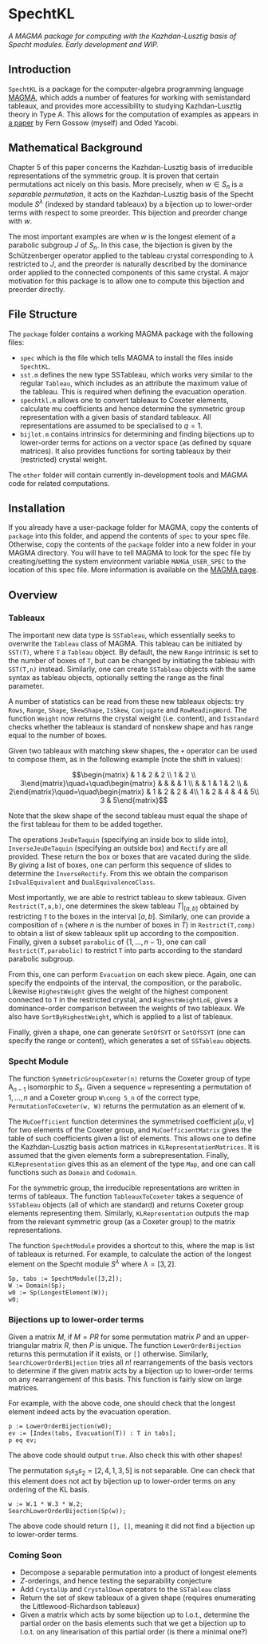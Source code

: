 # SpechtKL
_A MAGMA package for computing with the Kazhdan-Lusztig basis of Specht modules. Early development and WIP._

## Introduction

`SpechtKL` is a package for the computer-algebra programming language [MAGMA](http://magma.maths.usyd.edu.au/magma/), which adds a number of features for working with semistandard tableaux, and provides more accessibility to studying Kazhdan-Lusztig theory in Type A. This allows for the computation of examples as appears in [a paper](https://arxiv.org/pdf/2306.08857.pdf) by Fern Gossow (myself) and Oded Yacobi.

## Mathematical Background

Chapter 5 of this paper concerns the Kazhdan-Lusztig basis of irreducible representations of the symmetric group. It is proven that certain permutations act nicely on this basis. More precisely, when $w\in S_n$ is a *separable permutation*, it acts on the Kazhdan-Lusztig basis of the Specht module $S^\lambda$ (indexed by standard tableaux) by a bijection up to lower-order terms with respect to some preorder. This bijection and preorder change with $w$.

The most important examples are when $w$ is the longest element of a parabolic subgroup $J$ of $S_n$. In this case, the bijection is given by the Schützenberger operator applied to the tableau crystal corresponding to $\lambda$ restricted to $J$, and the preorder is naturally described by the dominance order applied to the connected components of this same crystal. A major motivation for this package is to allow one to compute this bijection and preorder directly.

## File Structure

The `package` folder contains a working MAGMA package with the following files:
- `spec` which is the file which tells MAGMA to install the files inside `SpechtKL`.
- `sst.m` defines the new type SSTableau, which works very similar to the regular `Tableau`, which includes as an attribute the maximum value of the tableau. This is required when defining the evacuation operation.
- `spechtkl.m` allows one to convert tableaux to Coxeter elements, calculate mu coefficients and hence determine the symmetric group representation with a given basis of standard tableaux. All representations are assumed to be specialised to $q=1$.
- `bijlot.m` contains intrinsics for determining and finding bijections up to lower-order terms for actions on a vector space (as defined by square matrices). It also provides functions for sorting tableaux by their (restricted) crystal weight.

The `other` folder will contain currently in-development tools and MAGMA code for related computations.

## Installation

If you already have a user-package folder for MAGMA, copy the contents of `package` into this folder, and append the contents of `spec` to your spec file. Otherwise, copy the contents of the `package` folder into a new folder in your MAGMA directory. You will have to tell MAGMA to look for the spec file by creating/setting the system environment variable `MAMGA_USER_SPEC` to the location of this spec file. More information is available on the [MAGMA page](http://magma.maths.usyd.edu.au/magma/handbook/text/24).

## Overview

### Tableaux

The important new data type is `SSTableau`, which essentially seeks to overwrite the `Tableau` class of MAGMA. This tableau can be initiated by `SST(T)`, where `T` a `Tableau` object. By default, the new `Range` intrinsic is set to the number of boxes of `T`, but can be changed by initiating the tableau with `SST(T,n)` instead. Similarly, one can create `SSTableau` objects with the same syntax as tableau objects, optionally setting the range as the final parameter.

A number of statistics can be read from these new tableaux objects: try `Rows`, `Range`, `Shape`, `SkewShape`, `IsSkew`, `Conjugate` and `RowReadingWord`. The function `Weight` now returns the crystal weight (i.e. content), and `IsStandard` checks whether the tableaux is standard of nonskew shape and has range equal to the number of boxes.

Given two tableaux with matching skew shapes, the `+` operator can be used to compose them, as in the following example (note the shift in values):

$$\begin{matrix}
 & 1 & 2 & 2 \\
1 & 2 \\
3\end{matrix}\quad+\quad\begin{matrix}
 & & & & 1 \\
 & & 1 & 1 & 2 \\
 & 2\end{matrix}\quad=\quad\begin{matrix}
 & 1 & 2 & 2 & 4\\
1 & 2 & 4 & 4 & 5\\
3 & 5\end{matrix}$$

Note that the skew shape of the second tableau must equal the shape of the first tableau for them to be added together.

The operations `JeuDeTaquin` (specifying an inside box to slide into), `InverseJeuDeTaquin` (specifying an outside box) and `Rectify` are all provided. These return the box or boxes that are vacated during the slide. By giving a list of boxes, one can perform this sequence of slides to determine the `InverseRectify`. From this we obtain the comparison `IsDualEquivalent` and `DualEquivalenceClass`.

Most importantly, we are able to restrict tableau to skew tableaux. Given `Restrict(T,a,b)`, one determines the skew tableau $T\vert_{[a,b]}$ obtained by restricting `T` to the boxes in the interval $[a,b]$. Similarly, one can provide a composition of `n` (where $n$ is the number of boxes in $T$) in `Restrict(T,comp)` to obtain a list of skew tableaux split up according to the composition. Finally, given a subset `parabolic` of $\{1,\dots,n-1\}$, one can call `Restrict(T,parabolic)` to restrict `T` into parts according to the standard parabolic subgroup.

From this, one can perform `Evacuation` on each skew piece. Again, one can specify the endpoints of the interval, the composition, or the parabolic. Likewise `HighestWeight` gives the weight of the highest component connected to `T` in the restricted crystal, and `HighestWeightLoE`, gives a dominance-order comparison between the weights of two tableaux. We also have `SortByHighestWeight`, which is applied to a list of tableaux.

Finally, given a shape, one can generate `SetOfSYT` or `SetOfSSYT` (one can specify the range or content), which generates a set of `SSTableau` objects.

### Specht Module

The function `SymmetricGroupCoxeter(n)` returns the Coxeter group of type $\mathrm{A}_{n-1}$ isomorphic to $S_n$. Given a sequence `w` representing a permutation of ${1,...,n}$ and a Coxeter group `W\cong S_n` of the correct type, `PermutationToCoxeter(w, W)` returns the permutation as an element of `W`.

The `MuCoefficient` function determines the symmetrised coefficient $\mu[u,v]$ for two elements of the Coxeter group, and `MuCoefficientMatrix` gives the table of such coefficients given a list of elements. This allows one to define the Kazhdan-Lusztig basis action matrices in `KLRepresentationMatrices`. It is assumed that the given elements form a subrepresentation. Finally, `KLRepresentation` gives this as an element of the type `Map`, and one can call functions such as `Domain` and `Codomain`.

For the symmetric group, the irreducible representations are written in terms of tableaux. The function `TableauxToCoxeter` takes a sequence of `SSTableau` objects (all of which are standard) and returns Coxeter group elements representing them. Similarly, `KLRepresentation` outputs the map from the relevant symmetric group (as a Coxeter group) to the matrix representations.

The function `SpechtModule` provides a shortcut to this, where the map is list of tableaux is returned. For example, to calculate the action of the longest element on the Specht module $S^\lambda$ where $\lambda=[3,2]$.

```
Sp, tabs := SpechtModule([3,2]);
W := Domain(Sp);
w0 := Sp(LongestElement(W));
w0;
```

### Bijections up to lower-order terms

Given a matrix $M$, if $M=PR$ for some permutation matrix $P$ and an upper-triangular matrix $R$, then $P$ is unique. The function `LowerOrderBijection` returns this permutation if it exists, or `[]` otherwise. Similarly, `SearchLowerOrderBijection` tries all $n!$ rearrangements of the basis vectors to determine if the given matrix acts by a bijection up to lower-order terms on any rearrangement of this basis. This function is fairly slow on large matrices.

For example, with the above code, one should check that the longest element indeed acts by the evacuation operation.

```
p := LowerOrderBijection(w0);
ev := [Index(tabs, Evacuation(T)) : T in tabs];
p eq ev;
```

The above code should output `true`. Also check this with other shapes!

The permutation $s_1s_3s_2=[2,4,1,3,5]$ is not separable. One can check that this element does not act by bijection up to lower-order terms on any ordering of the KL basis.

```
w := W.1 * W.3 * W.2;
SearchLowerOrderBijection(Sp(w));
```

The above code should return `[], []`, meaning it did not find a bijection up to lower-order terms.

### Coming Soon

- Decompose a separable permutation into a product of longest elements
- $Z$-orderings, and hence testing the separability conjecture
- Add `CrystalUp` and `CrystalDown` operators to the `SSTableau` class
- Return the set of skew tableaux of a given shape (requires enumerating the Littlewood-Richardson tableaux)
- Given a matrix which acts by some bijection up to l.o.t., determine the partial order on the basis elements such that we get a bijection up to l.o.t. on any linearisation of this partial order (is there a minimal one?)